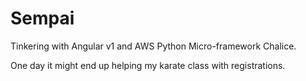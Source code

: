 # Sempai

Tinkering with Angular v1 and AWS Python Micro-framework Chalice.

One day it might end up helping my karate class with registrations.
